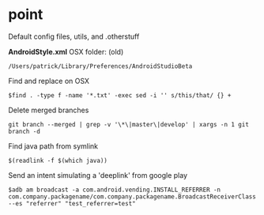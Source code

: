 point
=====

Default config files, utils, and .otherstuff


**AndroidStyle.xml** OSX folder: (old)  

    /Users/patrick/Library/Preferences/AndroidStudioBeta


Find and replace on OSX 

    $find . -type f -name '*.txt' -exec sed -i '' s/this/that/ {} +

Delete merged branches

    git branch --merged | grep -v '\*\|master\|develop' | xargs -n 1 git branch -d

Find java path from symlink

    $(readlink -f $(which java))

Send an intent simulating a 'deeplink' from google play

    $adb am broadcast -a com.android.vending.INSTALL_REFERRER -n com.company.packagename/com.company.packagename.BroadcastReceiverClass --es "referrer" "test_referrer=test"
